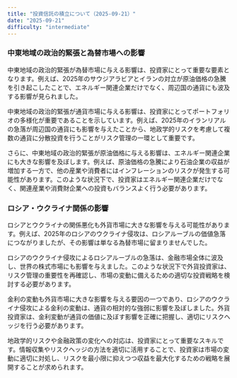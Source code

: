 ```yaml
---
title: "投資信託の積立について（2025-09-21）"
date: "2025-09-21"
difficulty: "intermediate"
---
```


### 中東地域の政治的緊張と為替市場への影響

中東地域の政治的緊張が為替市場に与える影響は、投資家にとって重要な要素となります。例えば、2025年のサウジアラビアとイランの対立が原油価格の急騰を引き起こしたことで、エネルギー関連企業だけでなく、周辺国の通貨にも波及する影響が見られました。

中東地域の政治的緊張が通貨市場に与える影響は、投資家にとってポートフォリオの多様化が重要であることを示しています。例えば、2025年のイランリアルの急落が周辺国の通貨にも影響を与えたことから、地政学的リスクを考慮して複数の通貨に分散投資を行うことがリスク管理の一環として重要です。

さらに、中東地域の政治的緊張が原油価格に与える影響は、エネルギー関連企業にも大きな影響を及ぼします。例えば、原油価格の急騰により石油企業の収益が増加する一方で、他の産業や消費者にはインフレーションのリスクが発生する可能性があります。このような状況下で、投資家はエネルギー関連企業だけでなく、関連産業や消費財企業への投資もバランスよく行う必要があります。

### ロシア・ウクライナ関係の影響

ロシアとウクライナの関係悪化も外貨市場に大きな影響を与える可能性があります。例えば、2025年のロシアのウクライナ侵攻は、ロシアルーブルの価値急落につながりましたが、その影響は単なる為替市場に留まりませんでした。

ロシアのウクライナ侵攻によるロシアルーブルの急落は、金融市場全体に波及し、世界の株式市場にも影響を与えました。このような状況下で外貨投資家は、リスク管理の重要性を再確認し、市場の変動に備えるための適切な投資戦略を検討する必要があります。

金利の変動も外貨市場に大きな影響を与える要因の一つであり、ロシアのウクライナ侵攻による金利の変動は、通貨の相対的な強弱に影響を及ぼしました。外貨投資家は、金利変動が通貨の価値に及ぼす影響を正確に把握し、適切にリスクヘッジを行う必要があります。

地政学的リスクや金融政策の変化への対応は、投資家にとって重要なスキルです。情報収集やリスクヘッジの方法を適切に活用することで、投資家は市場の変動に適切に対処し、リスクを最小限に抑えつつ収益を最大化するための戦略を展開することが求められます。

